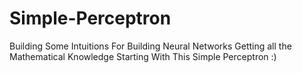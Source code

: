 # Simple-Perceptron
Building Some Intuitions For Building Neural Networks 
Getting all the Mathematical Knowledge 
Starting With This Simple Perceptron :)
